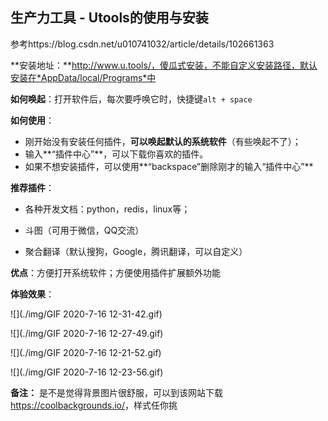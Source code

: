 ## 生产力工具 - Utools的使用与安装

参考https://blog.csdn.net/u010741032/article/details/102661363

**安装地址：**http://www.u.tools/，傻瓜式安装，不能自定义安装路径，默认安装在*AppData/local/Programs*中

**如何唤起**：打开软件后，每次要呼唤它时，快捷键`alt + space`

**如何使用**：

- 刚开始没有安装任何插件，**可以唤起默认的系统软件**（有些唤起不了）；
- 输入**“插件中心”**，可以下载你喜欢的插件。
- 如果不想安装插件，可以使用**“backspace”删除刚才的输入“插件中心”**

**推荐插件**：

- 各种开发文档：python，redis，linux等；

- 斗图（可用于微信，QQ交流）

- 聚合翻译（默认搜狗，Google，腾讯翻译，可以自定义）

**优点**：方便打开系统软件；方便使用插件扩展额外功能

**体验效果**：

![](./img/GIF 2020-7-16 12-31-42.gif)

![](./img/GIF 2020-7-16 12-27-49.gif)

![](./img/GIF 2020-7-16 12-21-52.gif)

![](./img/GIF 2020-7-16 12-23-56.gif)

**备注：** 是不是觉得背景图片很舒服，可以到该网站下载<https://coolbackgrounds.io/>，样式任你挑